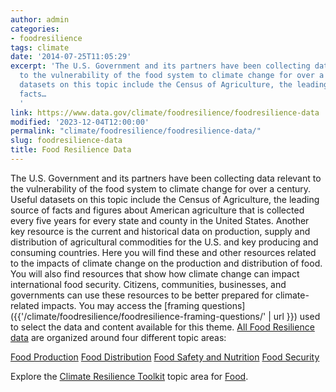 ```yaml
---
author: admin
categories:
- foodresilience
tags: climate
date: '2014-07-25T11:05:29'
excerpt: 'The U.S. Government and its partners have been collecting data relevant
  to the vulnerability of the food system to climate change for over a century. Useful
  datasets on this topic include the Census of Agriculture, the leading source of
  facts…
  '
link: https://www.data.gov/climate/foodresilience/foodresilience-data
modified: '2023-12-04T12:00:00'
permalink: "climate/foodresilience/foodresilience-data/"
slug: foodresilience-data
title: Food Resilience Data
---
```


The U.S. Government and its partners have been collecting data relevant to the vulnerability of the food system to climate change for over a century. Useful datasets on this topic include the Census of Agriculture, the leading source of facts and figures about American agriculture that is collected every five years for every state and county in the United States. Another key resource is the current and historical data on production, supply and distribution of agricultural commodities for the U.S. and key producing and consuming countries. Here you will find these and other resources related to the impacts of climate change on the production and distribution of food. You will also find resources that show how climate change can impact international food security. Citizens, communities, businesses, and governments can use these resources to be better prepared for climate-related impacts. You may access the [framing questions]({{'/climate/foodresilience/foodresilience-framing-questions/' | url }}) used to select the data and content available for this theme. [All Food Resilience data](https://catalog.data.gov/dataset/?groups=climate5434&vocab_category_all=Food+Resilience) are organized around four different topic areas:

[Food Production](https://catalog.data.gov/dataset/?groups=climate5434&vocab_category_all=Food+Production)
[Food Distribution](https://catalog.data.gov/dataset/?groups=climate5434&vocab_category_all=Food+Distribution)
[Food Safety and Nutrition](https://catalog.data.gov/dataset/?groups=climate5434&vocab_category_all=Food+Safety+and+Nutrition)
[Food Security](https://catalog.data.gov/dataset/?groups=climate5434&vocab_category_all=Food+Security)

Explore the [Climate Resilience Toolkit](https://toolkit.climate.gov/) topic area for [Food](https://toolkit.climate.gov/topics/food-resilience).
